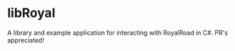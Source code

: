# libRoyal
A library and example application for interacting with RoyalRoad in C#. PR's appreciated!
